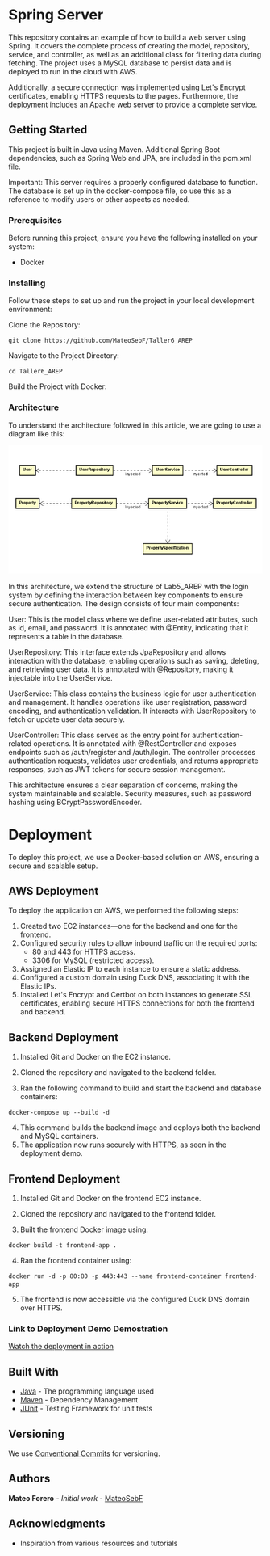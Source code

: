 # Spring Server
This repository contains an example of how to build a web server using Spring. It covers the complete process of creating the model, repository, service, and controller, as well as an additional class for filtering data during fetching. The project uses a MySQL database to persist data and is deployed to run in the cloud with AWS.

Additionally, a secure connection was implemented using Let's Encrypt certificates, enabling HTTPS requests to the pages. Furthermore, the deployment includes an Apache web server to provide a complete service.

## Getting Started

This project is built in Java using Maven. Additional Spring Boot dependencies, such as Spring Web and JPA, are included in the pom.xml file.

Important: This server requires a properly configured database to function. The database is set up in the docker-compose file, so use this as a reference to modify users or other aspects as needed.

### Prerequisites

Before running this project, ensure you have the following installed on your system:

* Docker
    
### Installing

Follow these steps to set up and run the project in your local development environment:

Clone the Repository:

```
git clone https://github.com/MateoSebF/Taller6_AREP

```

Navigate to the Project Directory:

```
cd Taller6_AREP
```

Build the Project with Docker:


### Architecture
To understand the architecture followed in this article, we are going to use a diagram like this:

![Class Diagram](images/Class_Diagram.png)

In this architecture, we extend the structure of Lab5_AREP with the login system by defining the interaction between key components to ensure secure authentication. The design consists of four main components:

User: This is the model class where we define user-related attributes, such as id, email, and password. It is annotated with @Entity, indicating that it represents a table in the database.

UserRepository: This interface extends JpaRepository and allows interaction with the database, enabling operations such as saving, deleting, and retrieving user data. It is annotated with @Repository, making it injectable into the UserService.

UserService: This class contains the business logic for user authentication and management. It handles operations like user registration, password encoding, and authentication validation. It interacts with UserRepository to fetch or update user data securely.

UserController: This class serves as the entry point for authentication-related operations. It is annotated with @RestController and exposes endpoints such as /auth/register and /auth/login. The controller processes authentication requests, validates user credentials, and returns appropriate responses, such as JWT tokens for secure session management.

This architecture ensures a clear separation of concerns, making the system maintainable and scalable. Security measures, such as password hashing using BCryptPasswordEncoder.

# Deployment
To deploy this project, we use a Docker-based solution on AWS, ensuring a secure and scalable setup.

## AWS Deployment
To deploy the application on AWS, we performed the following steps:

1. Created two EC2 instances—one for the backend and one for the frontend.
2. Configured security rules to allow inbound traffic on the required ports:
    - 80 and 443 for HTTPS access.
    - 3306 for MySQL (restricted access).
3. Assigned an Elastic IP to each instance to ensure a static address.
4. Configured a custom domain using Duck DNS, associating it with the Elastic IPs.
5. Installed Let's Encrypt and Certbot on both instances to generate SSL certificates, enabling secure HTTPS connections for both the frontend and backend.

## Backend Deployment
1. Installed Git and Docker on the EC2 instance.

2. Cloned the repository and navigated to the backend folder.

3. Ran the following command to build and start the backend and database containers:

```
docker-compose up --build -d
```

4. This command builds the backend image and deploys both the backend and MySQL containers.
5. The application now runs securely with HTTPS, as seen in the deployment demo.

## Frontend Deployment
1. Installed Git and Docker on the frontend EC2 instance.

2. Cloned the repository and navigated to the frontend folder.

3. Built the frontend Docker image using:

```
docker build -t frontend-app .
```
4. Ran the frontend container using:

```
docker run -d -p 80:80 -p 443:443 --name frontend-container frontend-app
```
5. The frontend is now accessible via the configured Duck DNS domain over HTTPS.

### Link to Deployment Demo Demostration 

[Watch the deployment in action](https://pruebacorreoescuelaingeduco.sharepoint.com/sites/Reco842/Shared%20Documents/General/Recordings/Reuni%C3%B3n%20en%20_General_-20250314_011913-Grabaci%C3%B3n%20de%20la%20reuni%C3%B3n.mp4?web=1&referrer=Teams.TEAMS-WEB&referrerScenario=MeetingChicletGetLink.view)  


## Built With

* [Java](https://www.oracle.com/co/java/technologies/downloads/) - The programming language used
* [Maven](https://maven.apache.org/) - Dependency Management
* [JUnit](https://junit.org/junit5/) - Testing Framework for unit tests

## Versioning

We use [Conventional Commits](https://www.conventionalcommits.org/en/v1.0.0/) for versioning.  

## Authors

**Mateo Forero** - *Initial work* - [MateoSebF](https://github.com/MateoSebF)

## Acknowledgments

* Inspiration from various resources and tutorials